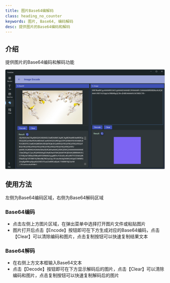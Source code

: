 ```yaml
---
title: 图片Base64编解码
class: heading_no_counter
keywords: 图片, Base64, 编码解码
desc: 提供图片的Base64编码和解码
---
```


## 介绍

提供图片的Base64编码和解码功能

![](../../assets/images/ToolsSet/TSMImageEncode.png)

## 使用方法

左侧为Base64编码区域，右侧为Base64解码区域

### Base64编码
* 点击左侧上方图片区域，在弹出菜单中选择打开图片文件或粘贴图片
* 图片打开后点击【Encode】按钮即可在下方生成对应的Base64编码，点击【Clear】可以清除编码和图片，点击复制按钮可以快速复制结果文本
  
### Base64解码
* 在右侧上方文本框输入Base64文本
* 点击【Decode】按钮即可在下方显示解码后的图片，点击【Clear】可以清除编码和图片，点击复制按钮可以快速复制解码后的图片
